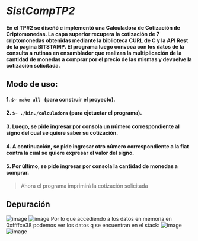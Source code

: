 # **_SistCompTP2_**

#### En el TP#2 se diseñó e implementó una Calculadora de Cotización de Criptomonedas. La capa superior recupera la cotización de 7 criptomonedas obtenidas mediante la biblioteca CURL de C y la API Rest de la pagina BITSTAMP. El programa luego convoca con los datos de la consulta a rutinas en ensamblador que realizan la multiplicación de la cantidad de monedas a comprar por el precio de las mismas y devuelve la cotización solicitada.

## Modo de uso:

  #### 1. ```$~ make all ``` (para construir el proyecto).
  #### 2. ``` $~ ./bin./calculadora ``` (para ejetuctar el programa).
  #### 3. Luego, se pide ingresar por consola un número correspondiente al signo del cual se quiere saber su cotización.
  #### 4. A continuación, se pide ingresar otro número correspondiente a la fiat contra la cual se quiere expresar el valor del signo.
  #### 5. Por último, se pide ingresar por consola la cantidad de monedas a comprar. 
> Ahora el programa imprimirá la cotización solicitada 

## Depuración
![image](https://user-images.githubusercontent.com/30204958/232549865-d30845c3-6805-4ef7-b650-26266efef221.png)
![image](https://user-images.githubusercontent.com/30204958/232525142-24965656-45ee-43dc-91e5-66327c83f072.png)
Por lo que accediendo a los datos en memoria en 0xffffce38 podemos ver los datos q se encuentran en el stack:
![image](https://user-images.githubusercontent.com/30204958/232528169-6f9fd094-b28d-4d33-b8d9-0368aa56ebf5.png)
![image](https://user-images.githubusercontent.com/30204958/232549760-c44999c4-775f-4412-8c43-cc799e634c7c.png)
